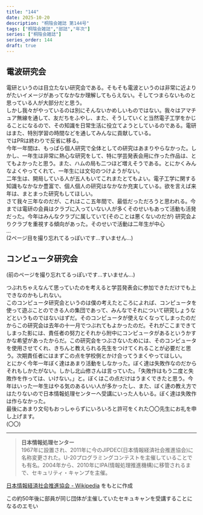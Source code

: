 ```yaml
---
title: "144"
date: 2025-10-20
description: "桐陰会雑誌 第144号"
tags: ["桐陰会雑誌","部誌","年次"]
series: ["桐陰会雑誌"]
series_order: 144
draft: true
---
```


## 電波研究会
電研というのは目立たない研究会である。そもそも電波というのは非常に近よりがたいイメージがあってなかなか理解してもらえない。そしてつまらないものと思っている人が大部分だと思う。  
しかし我々がやっているのは別にそんないかめしいものではない。我々はアマチュア無線を通して、友だちをふやし、また、そうしていくと当然電子工学をかじることになるので、その知識を日常生活に役立てようとしているのである。電研はまた、特別学習の時間などを通してみんなに貢献している。  
ではPRは終わりで反省に移る。  
今年一年間は、もっぱら個人研究で全体としての研究はあまりやらなかった。しかし、一年生は非常に熱心な研究をして、特に学芸発表会用に作った作品は、とてもよかったと思う。また、ハムの局も二つほど増えそうである。とにかくみんなよくやってくれて、一年生には文句のつけようがない。  
二年生は、開局している人が五人もいてこれまたとてもよい。電子工学に関する知識もなかなか豊富で、個人個人の研究はなかなか充実している。欲を言えば来年は、まとまった研究もしてほしい。  
さて我々三年なのだが、これはここ五年間で、最低だっただろうと思われる。今までは電研の会員はクラブに入っていない人が多くそのせいもあって活動も活発だった。今年はみんなクラブに属していて(そのことは悪くないのだが) 研究会よりクラブを重視する傾向があった。そのせいで活動は二年生が中心  
…  
(2ページ目を撮り忘れてるっぽいです…すいません…)

## コンピュータ研究会

(前のページを撮り忘れてるっぽいです…すいません…)

つぶれちゃえなんて思っていたのを考えると学芸発表会に参加できただけでも上できなのかもしれない。  
このコンピュータ研究会というのは僕の考えたところによれば、コンピュータを使って遊ぶことのできる人の集団であって、みんなでそれについて研究しょうなどというものではないはずだ。そのコンピュータが使えなくなってしまったのだからこの研究会は去年の十一月でつぶれてもよかったのだ。それがここまできてしまった影には、責任者の努力とそれから附中にコンピュータがあるというかすかな希望があったからだ。この研究会をつぶさないためには、そのコンピュータを使用させてくれ、きちんと教えられる先生をつけてくれることが必要だと思う。次期責任者にはまずこの点を学校側とかけ合ってうまくやってほしい。  
とにかく今年一年ぼく達はあまり活動をしなかった。ぼく達は失敗作なのだからそれもしかたがない。しかし北山修さんは言っていた。「失敗作はもう二度と失敗作を作っては、いけない。」と。ぼくはこの点だけはうまくできたと思う。今年はいった一年生はやる気のあるいい人が多かったし、また、ぼく達の教え方ではたりないので日本情報処理センターへ受講にいった人もいる。ぼく達は失敗作は作らなかった。  
最後にあまり文句もおっしゃらずにいろいろと許可をくれた〇〇先生にお礼を申し上げます。  
(〇〇)  

---
> **日本情報処理センター**  
> 1967年に設置され、2011年に今のJIPDEC(日本情報経済社会推進協会)に名称変更された。U-20プログラミングコンテストを主催していることでも有名。2004年から、2010年にIPA(情報処理推進機構)に移管されるまで、セキュリティ・キャンプを主催。

[日本情報経済社会推進協会 - Wikipedia](https://ja.wikipedia.org/wiki/%E6%97%A5%E6%9C%AC%E6%83%85%E5%A0%B1%E7%B5%8C%E6%B8%88%E7%A4%BE%E4%BC%9A%E6%8E%A8%E9%80%B2%E5%8D%94%E4%BC%9A?wprov=sfla1)
をもとに作成

この約50年後に部員が同じ団体が主催していたセキュキャンを受講することになるのエモい